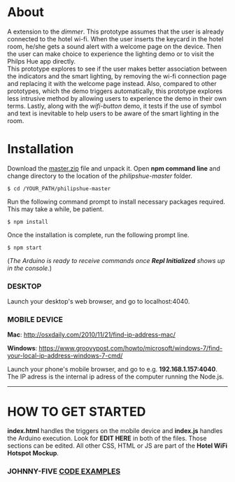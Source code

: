 # About

A extension to the *dimmer*. This prototype assumes that the user is already connected to the hotel wi-fi. When the user inserts the keycard in the hotel room, he/she gets a sound alert with a welcome page on the device. Then the user can make choice to experience the lighting demo or to visit the Philps Hue app directly. <br>
This prototype explores to see if the user makes better association between the indicators and the smart lighting, by removing the wi-fi connection page and replacing it with the welcome page instead. Also, compared to other prototypes, which the demo triggers automatically, this prototype explores less intrusive method by allowing users to experience the demo in their own terms. Lastly, along with the *wifi-button* demo, it tests if the use of symbol and text is inevitable to help users to be aware of the smart lighting in the room.

# Installation

Download the [master.zip](https://github.com/tanerolcxy/philipshue/archive/master.zip) file and unpack it. Open **npm command line** and change directory to the location of the *philipshue-master* folder. 
```
$ cd /YOUR_PATH/philipshue-master
```
Run the following command prompt to install necessary packages required. This may take a while, be patient.
```
$ npm install
```
Once the installation is complete, run the following prompt line. 
```
$ npm start
```
(*The Arduino is ready to receive commands once **Repl Initialized** shows up in the console.*)

### DESKTOP
Launch your desktop's web browser, and go to localhost:4040.

### MOBILE DEVICE
**Mac**: http://osxdaily.com/2010/11/21/find-ip-address-mac/

**Windows**: https://www.groovypost.com/howto/microsoft/windows-7/find-your-local-ip-address-windows-7-cmd/

Launch your phone's mobile browser, and go to e.g. **192.168.1.157:4040**. The IP adress is the internal ip adress of the computer running the Node.js.

---

# HOW TO GET STARTED 

**index.html** handles the triggers on the mobile device and **index.js** handles the Arduino execution. Look for **EDIT HERE** in both of the files. Those sections can be edited. All other CSS, HTML or JS are part of the **Hotel WiFi Hotspot Mockup**.

### JOHNNY-FIVE [CODE EXAMPLES](http://johnny-five.io/examples/)
